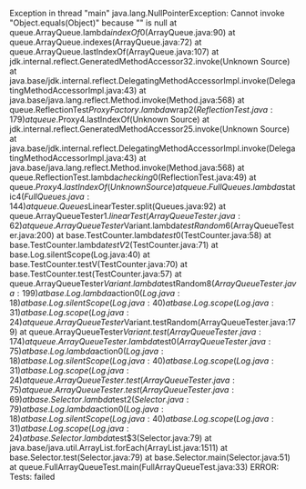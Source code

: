 Exception in thread "main" java.lang.NullPointerException: Cannot invoke "Object.equals(Object)" because "<parameter2>" is null
at queue.ArrayQueue.lambda$indexOf$0(ArrayQueue.java:90)
at queue.ArrayQueue.indexes(ArrayQueue.java:72)
at queue.ArrayQueue.lastIndexOf(ArrayQueue.java:107)
at jdk.internal.reflect.GeneratedMethodAccessor32.invoke(Unknown Source)
at java.base/jdk.internal.reflect.DelegatingMethodAccessorImpl.invoke(DelegatingMethodAccessorImpl.java:43)
at java.base/java.lang.reflect.Method.invoke(Method.java:568)
at queue.ReflectionTest$ProxyFactory.lambda$wrap$2(ReflectionTest.java:179)
at queue.$Proxy4.lastIndexOf(Unknown Source)
at jdk.internal.reflect.GeneratedMethodAccessor25.invoke(Unknown Source)
at java.base/jdk.internal.reflect.DelegatingMethodAccessorImpl.invoke(DelegatingMethodAccessorImpl.java:43)
at java.base/java.lang.reflect.Method.invoke(Method.java:568)
at queue.ReflectionTest.lambda$checking$0(ReflectionTest.java:49)
at queue.$Proxy4.lastIndexOf(Unknown Source)
at queue.FullQueues.lambda$static$4(FullQueues.java:144)
at queue.Queues$LinearTester.split(Queues.java:92)
at queue.ArrayQueueTester$1.linearTest(ArrayQueueTester.java:62)
at queue.ArrayQueueTester$Variant.lambda$testRandom$6(ArrayQueueTester.java:200)
at base.TestCounter.lambda$test$0(TestCounter.java:58)
at base.TestCounter.lambda$testV$2(TestCounter.java:71)
at base.Log.silentScope(Log.java:40)
at base.TestCounter.testV(TestCounter.java:70)
at base.TestCounter.test(TestCounter.java:57)
at queue.ArrayQueueTester$Variant.lambda$testRandom$8(ArrayQueueTester.java:199)
at base.Log.lambda$action$0(Log.java:18)
at base.Log.silentScope(Log.java:40)
at base.Log.scope(Log.java:31)
at base.Log.scope(Log.java:24)
at queue.ArrayQueueTester$Variant.testRandom(ArrayQueueTester.java:179)
at queue.ArrayQueueTester$Variant.test(ArrayQueueTester.java:174)
at queue.ArrayQueueTester.lambda$test$0(ArrayQueueTester.java:75)
at base.Log.lambda$action$0(Log.java:18)
at base.Log.silentScope(Log.java:40)
at base.Log.scope(Log.java:31)
at base.Log.scope(Log.java:24)
at queue.ArrayQueueTester.test(ArrayQueueTester.java:75)
at queue.ArrayQueueTester.test(ArrayQueueTester.java:69)
at base.Selector.lambda$test$2(Selector.java:79)
at base.Log.lambda$action$0(Log.java:18)
at base.Log.silentScope(Log.java:40)
at base.Log.scope(Log.java:31)
at base.Log.scope(Log.java:24)
at base.Selector.lambda$test$3(Selector.java:79)
at java.base/java.util.ArrayList.forEach(ArrayList.java:1511)
at base.Selector.test(Selector.java:79)
at base.Selector.main(Selector.java:51)
at queue.FullArrayQueueTest.main(FullArrayQueueTest.java:33)
ERROR: Tests: failed
